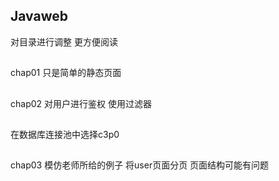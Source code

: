 ﻿## Javaweb
对目录进行调整  更方便阅读
##
chap01 只是简单的静态页面
##
chap02 对用户进行鉴权  使用过滤器
##
在数据库连接池中选择c3p0 
##
chap03 模仿老师所给的例子 将user页面分页 页面结构可能有问题  
